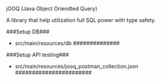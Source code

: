 jOOQ (Java Object Oriendted Query)

A library that help utilization full SQL power with type safety.

###Setup DB###
- src/main/resources/db
##############

###Setup API testing###
- src/main/resources/jooq_postman_collection.json
#######################
